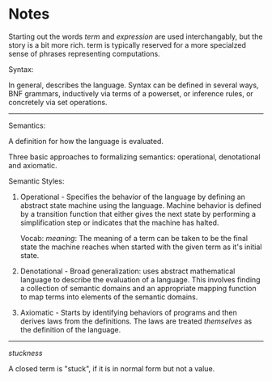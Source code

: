 # Notes

Starting out the words _term_ and _expression_ are used interchangably, but the story is a bit more rich. term is typically reserved for a more specialzed sense of phrases representing computations.

Syntax:

In general, describes the language. Syntax can be defined in several ways, BNF grammars, inductively via terms of a powerset, or inference rules, or concretely via set operations.

---
Semantics:

A definition for how the language is evaluated. 

Three basic approaches to formalizing semantics: operational, denotational and axiomatic.

Semantic Styles:

1. Operational - Specifies the behavior of the language by defining an abstract state machine using the language. Machine behavior is defined by a transition function that either gives the next state by performing a simplification step or indicates that the machine has halted.

    Vocab: _meaning_: The meaning of a term can be taken to be the final state the machine reaches when started with the given term as it's initial state.

1. Denotational - Broad generalization: uses abstract mathematical language to describe the evaluation of a language. This involves finding a collection of semantic domains and an appropriate mapping function to map terms into elements of the semantic domains. 

1. Axiomatic - Starts by identifying behaviors of programs and then derives laws from the definitions. The laws are treated _themselves_ as the definition of the language.

---

_stuckness_

A closed term is "stuck", if it is in normal form but not a value.